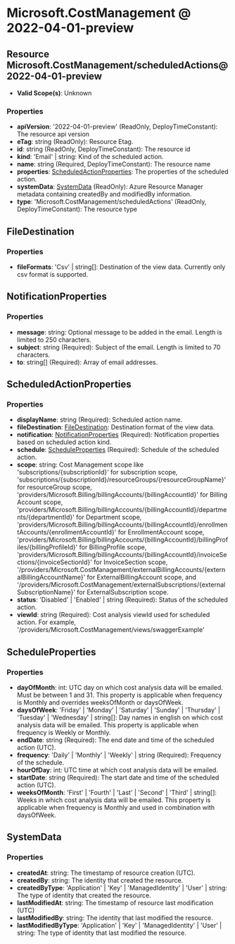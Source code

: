 # Microsoft.CostManagement @ 2022-04-01-preview

## Resource Microsoft.CostManagement/scheduledActions@2022-04-01-preview
* **Valid Scope(s)**: Unknown
### Properties
* **apiVersion**: '2022-04-01-preview' (ReadOnly, DeployTimeConstant): The resource api version
* **eTag**: string (ReadOnly): Resource Etag.
* **id**: string (ReadOnly, DeployTimeConstant): The resource id
* **kind**: 'Email' | string: Kind of the scheduled action.
* **name**: string (Required, DeployTimeConstant): The resource name
* **properties**: [ScheduledActionProperties](#scheduledactionproperties): The properties of the scheduled action.
* **systemData**: [SystemData](#systemdata) (ReadOnly): Azure Resource Manager metadata containing createdBy and modifiedBy information.
* **type**: 'Microsoft.CostManagement/scheduledActions' (ReadOnly, DeployTimeConstant): The resource type

## FileDestination
### Properties
* **fileFormats**: 'Csv' | string[]: Destination of the view data. Currently only csv format is supported.

## NotificationProperties
### Properties
* **message**: string: Optional message to be added in the email. Length is limited to 250 characters.
* **subject**: string (Required): Subject of the email. Length is limited to 70 characters.
* **to**: string[] (Required): Array of email addresses.

## ScheduledActionProperties
### Properties
* **displayName**: string (Required): Scheduled action name.
* **fileDestination**: [FileDestination](#filedestination): Destination format of the view data.
* **notification**: [NotificationProperties](#notificationproperties) (Required): Notification properties based on scheduled action kind.
* **schedule**: [ScheduleProperties](#scheduleproperties) (Required): Schedule of the scheduled action.
* **scope**: string: Cost Management scope like 'subscriptions/{subscriptionId}' for subscription scope, 'subscriptions/{subscriptionId}/resourceGroups/{resourceGroupName}' for resourceGroup scope, 'providers/Microsoft.Billing/billingAccounts/{billingAccountId}' for Billing Account scope, 'providers/Microsoft.Billing/billingAccounts/{billingAccountId}/departments/{departmentId}' for Department scope, 'providers/Microsoft.Billing/billingAccounts/{billingAccountId}/enrollmentAccounts/{enrollmentAccountId}' for EnrollmentAccount scope, 'providers/Microsoft.Billing/billingAccounts/{billingAccountId}/billingProfiles/{billingProfileId}' for BillingProfile scope, 'providers/Microsoft.Billing/billingAccounts/{billingAccountId}/invoiceSections/{invoiceSectionId}' for InvoiceSection scope, '/providers/Microsoft.CostManagement/externalBillingAccounts/{externalBillingAccountName}' for ExternalBillingAccount scope, and '/providers/Microsoft.CostManagement/externalSubscriptions/{externalSubscriptionName}' for ExternalSubscription scope.
* **status**: 'Disabled' | 'Enabled' | string (Required): Status of the scheduled action.
* **viewId**: string (Required): Cost analysis viewId used for scheduled action. For example, '/providers/Microsoft.CostManagement/views/swaggerExample'

## ScheduleProperties
### Properties
* **dayOfMonth**: int: UTC day on which cost analysis data will be emailed. Must be between 1 and 31. This property is applicable when frequency is Monthly and overrides weeksOfMonth or daysOfWeek.
* **daysOfWeek**: 'Friday' | 'Monday' | 'Saturday' | 'Sunday' | 'Thursday' | 'Tuesday' | 'Wednesday' | string[]: Day names in english on which cost analysis data will be emailed. This property is applicable when frequency is Weekly or Monthly.
* **endDate**: string (Required): The end date and time of the scheduled action (UTC).
* **frequency**: 'Daily' | 'Monthly' | 'Weekly' | string (Required): Frequency of the schedule.
* **hourOfDay**: int: UTC time at which cost analysis data will be emailed.
* **startDate**: string (Required): The start date and time of the scheduled action (UTC).
* **weeksOfMonth**: 'First' | 'Fourth' | 'Last' | 'Second' | 'Third' | string[]: Weeks in which cost analysis data will be emailed. This property is applicable when frequency is Monthly and used in combination with daysOfWeek.

## SystemData
### Properties
* **createdAt**: string: The timestamp of resource creation (UTC).
* **createdBy**: string: The identity that created the resource.
* **createdByType**: 'Application' | 'Key' | 'ManagedIdentity' | 'User' | string: The type of identity that created the resource.
* **lastModifiedAt**: string: The timestamp of resource last modification (UTC)
* **lastModifiedBy**: string: The identity that last modified the resource.
* **lastModifiedByType**: 'Application' | 'Key' | 'ManagedIdentity' | 'User' | string: The type of identity that last modified the resource.

